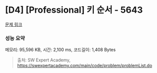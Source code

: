 # [D4] [Professional] 키 순서 - 5643 

[문제 링크](https://swexpertacademy.com/main/code/problem/problemDetail.do?contestProbId=AWXQsLWKd5cDFAUo) 

### 성능 요약

메모리: 95,596 KB, 시간: 2,100 ms, 코드길이: 1,408 Bytes



> 출처: SW Expert Academy, https://swexpertacademy.com/main/code/problem/problemList.do